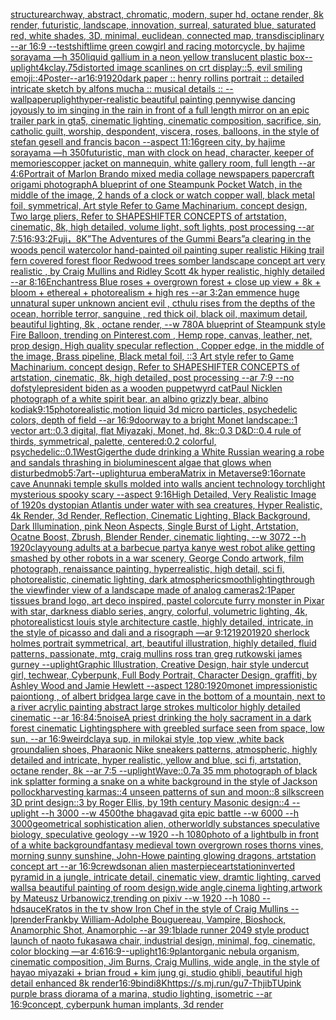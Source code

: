 [structure](https://www.ebank.nz/aiartgenerator?category=structure)[archway, abstract, chromatic, modern, super hd, octane render, 8k render, futuristic, landscape, innovation, surreal, saturated blue, saturated red, white shades, 3D, minimal, euclidean, connected map, transdisciplinary --ar 16:9 --test](https://www.ebank.nz/aiartgenerator?category=archway%2C%20abstract%2C%20chromatic%2C%20modern%2C%20super%20hd%2C%20octane%20render%2C%208k%20render%2C%20futuristic%2C%20landscape%2C%20innovation%2C%20surreal%2C%20saturated%20blue%2C%20saturated%20red%2C%20white%20shades%2C%203D%2C%20minimal%2C%20euclidean%2C%20connected%20map%2C%20transdisciplinary%20--ar%2016%3A9%20--test)[shift](https://www.ebank.nz/aiartgenerator?category=shift)[lime green cowgirl and racing motorcycle, by hajime sorayama —h 350](https://www.ebank.nz/aiartgenerator?category=lime%20green%20cowgirl%20and%20racing%20motorcycle%2C%20by%20hajime%20sorayama%20%E2%80%94h%20350)[liquid gallium in a neon yellow translucent plastic box](https://www.ebank.nz/aiartgenerator?category=liquid%20gallium%20in%20a%20neon%20yellow%20translucent%20plastic%20box)[--uplight](https://www.ebank.nz/aiartgenerator?category=--uplight)[4k](https://www.ebank.nz/aiartgenerator?category=4k)[clay](https://www.ebank.nz/aiartgenerator?category=clay)[.75](https://www.ebank.nz/aiartgenerator?category=.75)[distorted image scanlines on crt display::5, evil smiling emoji::4](https://www.ebank.nz/aiartgenerator?category=distorted%20image%20scanlines%20on%20crt%20display%3A%3A5%2C%20evil%20smiling%20emoji%3A%3A4)[Poster--ar16:9](https://www.ebank.nz/aiartgenerator?category=Poster--ar16%3A9)[1920](https://www.ebank.nz/aiartgenerator?category=1920)[dark paper :: henry rollins portrait :: detailed intricate sketch by alfons mucha :: musical details :: --wallpaper](https://www.ebank.nz/aiartgenerator?category=dark%20paper%20%3A%3A%20henry%20rollins%20portrait%20%3A%3A%20detailed%20intricate%20sketch%20by%20alfons%20mucha%20%3A%3A%20musical%20details%20%3A%3A%20--wallpaper)[uplight](https://www.ebank.nz/aiartgenerator?category=uplight)[hyper-realistic beautiful painting  pennywise dancing joyously to im singing in the rain in front of a full length mirror on an epic trailer park in gta5, cinematic lighting, cinematic composition, sacrifice, sin, catholic guilt, worship, despondent, viscera, roses, balloons, in the style of stefan gesell and francis bacon --aspect 11:16](https://www.ebank.nz/aiartgenerator?category=hyper-realistic%20beautiful%20painting%20%20pennywise%20dancing%20joyously%20to%20im%20singing%20in%20the%20rain%20in%20front%20of%20a%20full%20length%20mirror%20on%20an%20epic%20trailer%20park%20in%20gta5%2C%20cinematic%20lighting%2C%20cinematic%20composition%2C%20sacrifice%2C%20sin%2C%20catholic%20guilt%2C%20worship%2C%20despondent%2C%20viscera%2C%20roses%2C%20balloons%2C%20in%20the%20style%20of%20stefan%20gesell%20and%20francis%20bacon%20--aspect%2011%3A16)[green city, by hajime sorayama —h 350](https://www.ebank.nz/aiartgenerator?category=green%20city%2C%20by%20hajime%20sorayama%20%E2%80%94h%20350)[futuristic, man with clock on head, character, keeper of memories](https://www.ebank.nz/aiartgenerator?category=futuristic%2C%20man%20with%20clock%20on%20head%2C%20character%2C%20keeper%20of%20memories)[copper jacket on mannequin, white gallery room, full length --ar 4:6](https://www.ebank.nz/aiartgenerator?category=copper%20jacket%20on%20mannequin%2C%20white%20gallery%20room%2C%20full%20length%20--ar%204%3A6)[Portrait of Marlon Brando mixed media collage newspapers papercraft origami photograph](https://www.ebank.nz/aiartgenerator?category=Portrait%20of%20Marlon%20Brando%20mixed%20media%20collage%20newspapers%20papercraft%20origami%20photograph)[A blueprint of one Steampunk Pocket Watch,   in the middle of the image, 2 hands of a clock or watch copper wall, black metal foil, symmetrical,  Art style Refer to Game Machinarium.  concept design, Two large pliers, Refer to SHAPESHIFTER CONCEPTS  of artstation, cinematic,  8k, high detailed,  volume light,  soft lights,  post processing    --ar 7:5](https://www.ebank.nz/aiartgenerator?category=A%20blueprint%20of%20one%20Steampunk%20Pocket%20Watch%2C%20%20%20in%20the%20middle%20of%20the%20image%2C%202%20hands%20of%20a%20clock%20or%20watch%20copper%20wall%2C%20black%20metal%20foil%2C%20symmetrical%2C%20%20Art%20style%20Refer%20to%20Game%20Machinarium.%20%20concept%20design%2C%20Two%20large%20pliers%2C%20Refer%20to%20SHAPESHIFTER%20CONCEPTS%20%20of%20artstation%2C%20cinematic%2C%20%208k%2C%20high%20detailed%2C%20%20volume%20light%2C%20%20soft%20lights%2C%20%20post%20processing%20%20%20%20--ar%207%3A5)[16:9](https://www.ebank.nz/aiartgenerator?category=16%3A9)[3:2](https://www.ebank.nz/aiartgenerator?category=3%3A2)[Fuji，8K](https://www.ebank.nz/aiartgenerator?category=Fuji%EF%BC%8C8K)[”The Adventures of the Gummi Bears”](https://www.ebank.nz/aiartgenerator?category=%E2%80%9DThe%20Adventures%20of%20the%20Gummi%20Bears%E2%80%9D)[a clearing in the woods pencil watercolor hand-painted oil painting super realistic Hiking trail fern covered forest floor Redwood trees somber landscape concept art very realistic , by Craig Mullins and Ridley Scott 4k hyper realistic, highly detailed --ar 8:16](https://www.ebank.nz/aiartgenerator?category=a%20clearing%20in%20the%20woods%20pencil%20watercolor%20hand-painted%20oil%20painting%20super%20realistic%20Hiking%20trail%20fern%20covered%20forest%20floor%20Redwood%20trees%20somber%20landscape%20concept%20art%20very%20realistic%20%2C%20by%20Craig%20Mullins%20and%20Ridley%20Scott%204k%20hyper%20realistic%2C%20highly%20detailed%20--ar%208%3A16)[Enchantress Blue roses + overgrown forest + close up view + 8k + bloom + ethereal + photorealism + high res --ar 3:2](https://www.ebank.nz/aiartgenerator?category=Enchantress%20Blue%20roses%20%2B%20overgrown%20forest%20%2B%20close%20up%20view%20%2B%208k%20%2B%20bloom%20%2B%20ethereal%20%2B%20photorealism%20%2B%20high%20res%20--ar%203%3A2)[an emmence  huge unnatural super unknown ancient evil , cthulu  rises from the depths of the ocean, horrible terror,  sanguine , red thick oil, black oil,  maximum detail, beautiful lighting,  8k , octane render, --w 780](https://www.ebank.nz/aiartgenerator?category=an%20emmence%20%20huge%20unnatural%20super%20unknown%20ancient%20evil%20%2C%20cthulu%20%20rises%20from%20the%20depths%20of%20the%20ocean%2C%20horrible%20terror%2C%20%20sanguine%20%2C%20red%20thick%20oil%2C%20black%20oil%2C%20%20maximum%20detail%2C%20beautiful%20lighting%2C%20%208k%20%2C%20octane%20render%2C%20--w%20780)[A blueprint of Steampunk style Fire Balloon,  trending on Pinterest.com  , Hemp rope, canvas, leather, net, prop design, High quality specular reflection , Copper  edge, in the middle of the image, Brass pipeline,  Black metal foil,  ::3  Art style refer to Game Machinarium.  concept design, Refer to SHAPESHIFTER CONCEPTS  of artstation, cinematic,  8k, high detailed,  post processing    --ar 7:9   --no dof](https://www.ebank.nz/aiartgenerator?category=A%20blueprint%20of%20Steampunk%20style%20Fire%20Balloon%2C%20%20trending%20on%20Pinterest.com%20%20%2C%20Hemp%20rope%2C%20canvas%2C%20leather%2C%20net%2C%20prop%20design%2C%20High%20quality%20specular%20reflection%20%2C%20Copper%20%20edge%2C%20in%20the%20middle%20of%20the%20image%2C%20Brass%20pipeline%2C%20%20Black%20metal%20foil%2C%20%20%3A%3A3%20%20Art%20style%20refer%20to%20Game%20Machinarium.%20%20concept%20design%2C%20Refer%20to%20SHAPESHIFTER%20CONCEPTS%20%20of%20artstation%2C%20cinematic%2C%20%208k%2C%20high%20detailed%2C%20%20post%20processing%20%20%20%20--ar%207%3A9%20%20%20--no%20dof)[style](https://www.ebank.nz/aiartgenerator?category=style)[president biden as a wooden puppet](https://www.ebank.nz/aiartgenerator?category=president%20biden%20as%20a%20wooden%20puppet)[wyrd cat](https://www.ebank.nz/aiartgenerator?category=wyrd%20cat)[Paul Nicklen photograph of a white spirit bear, an albino grizzly bear, albino kodiak](https://www.ebank.nz/aiartgenerator?category=Paul%20Nicklen%20photograph%20of%20a%20white%20spirit%20bear%2C%20an%20albino%20grizzly%20bear%2C%20albino%20kodiak)[9:15](https://www.ebank.nz/aiartgenerator?category=9%3A15)[photorealistic,](https://www.ebank.nz/aiartgenerator?category=photorealistic%2C)[motion liquid 3d micro particles, psychedelic colors, depth of field --ar 16:9](https://www.ebank.nz/aiartgenerator?category=motion%20liquid%203d%20micro%20particles%2C%20psychedelic%20colors%2C%20depth%20of%20field%20--ar%2016%3A9)[doorway to a bright Monet landscape::1 vector art::0.3 digital, flat Miyazaki, Monet, hd, 8k::0.3 D&D::0.4 rule of thirds, symmetrical, palette, centered:0.2 colorful, psychedelic::0.1](https://www.ebank.nz/aiartgenerator?category=doorway%20to%20a%20bright%20Monet%20landscape%3A%3A1%20vector%20art%3A%3A0.3%20digital%2C%20flat%20Miyazaki%2C%20Monet%2C%20hd%2C%208k%3A%3A0.3%20D%26D%3A%3A0.4%20rule%20of%20thirds%2C%20symmetrical%2C%20palette%2C%20centered%3A0.2%20colorful%2C%20psychedelic%3A%3A0.1)[West](https://www.ebank.nz/aiartgenerator?category=West)[Giger](https://www.ebank.nz/aiartgenerator?category=Giger)[the dude drinking a White Russian wearing a robe and sandals thrashing in bioluminescent algae that glows when disturbed](https://www.ebank.nz/aiartgenerator?category=the%20dude%20drinking%20a%20White%20Russian%20wearing%20a%20robe%20and%20sandals%20thrashing%20in%20bioluminescent%20algae%20that%20glows%20when%20disturbed)[mob](https://www.ebank.nz/aiartgenerator?category=mob)[5:7](https://www.ebank.nz/aiartgenerator?category=5%3A7)[art](https://www.ebank.nz/aiartgenerator?category=art)[--uplight](https://www.ebank.nz/aiartgenerator?category=--uplight)[urua embera](https://www.ebank.nz/aiartgenerator?category=urua%20embera)[Matrix in Metaverse](https://www.ebank.nz/aiartgenerator?category=Matrix%20in%20Metaverse)[9:16](https://www.ebank.nz/aiartgenerator?category=9%3A16)[ornate cave Anunnaki temple skulls molded into walls ancient technology torchlight mysterious spooky scary --aspect 9:16](https://www.ebank.nz/aiartgenerator?category=ornate%20cave%20Anunnaki%20temple%20skulls%20molded%20into%20walls%20ancient%20technology%20torchlight%20mysterious%20spooky%20scary%20--aspect%209%3A16)[High Detailed, Very Realistic Image of 1920s dystopian Atlantis under water with sea creatures, Hyper Realistic, 4k Render, 3d Render, Reflection, Cinematic Lighting, Black Background, Dark Illumination, pink Neon Aspects, Single Burst of Light, Artstation, Ocatne Boost, Zbrush, Blender Render, cinematic lighting. --w 3072 --h 1920](https://www.ebank.nz/aiartgenerator?category=High%20Detailed%2C%20Very%20Realistic%20Image%20of%201920s%20dystopian%20Atlantis%20under%20water%20with%20sea%20creatures%2C%20Hyper%20Realistic%2C%204k%20Render%2C%203d%20Render%2C%20Reflection%2C%20Cinematic%20Lighting%2C%20Black%20Background%2C%20Dark%20Illumination%2C%20pink%20Neon%20Aspects%2C%20Single%20Burst%20of%20Light%2C%20Artstation%2C%20Ocatne%20Boost%2C%20Zbrush%2C%20Blender%20Render%2C%20cinematic%20lighting.%20--w%203072%20--h%201920)[clay](https://www.ebank.nz/aiartgenerator?category=clay)[young adults at a barbecue party](https://www.ebank.nz/aiartgenerator?category=young%20adults%20at%20a%20barbecue%20party)[a kanye west robot alike getting smashed by other robots in a war scenery, George Condo artwork, film photograph, renaissance painting, hyperrealistic, high detail, sci fi, photorealistic, cinematic lighting, dark atmospheric](https://www.ebank.nz/aiartgenerator?category=a%20kanye%20west%20robot%20alike%20getting%20smashed%20by%20other%20robots%20in%20a%20war%20scenery%2C%20George%20Condo%20artwork%2C%20film%20photograph%2C%20renaissance%20painting%2C%20hyperrealistic%2C%20high%20detail%2C%20sci%20fi%2C%20photorealistic%2C%20cinematic%20lighting%2C%20dark%20atmospheric)[smooth](https://www.ebank.nz/aiartgenerator?category=smooth)[lighting](https://www.ebank.nz/aiartgenerator?category=lighting)[through the viewfinder view of a landscape made of analog cameras](https://www.ebank.nz/aiartgenerator?category=through%20the%20viewfinder%20view%20of%20a%20landscape%20made%20of%20analog%20cameras)[2:1](https://www.ebank.nz/aiartgenerator?category=2%3A1)[Paper tissues brand logo, art deco inspired, pastel color](https://www.ebank.nz/aiartgenerator?category=Paper%20tissues%20brand%20logo%2C%20art%20deco%20inspired%2C%20pastel%20color)[cute furry monster in Pixar with star, darkness diablo series, angry, colorful, volumetric lighting, 4k, photorealistic](https://www.ebank.nz/aiartgenerator?category=cute%20furry%20monster%20in%20Pixar%20with%20star%2C%20darkness%20diablo%20series%2C%20angry%2C%20colorful%2C%20volumetric%20lighting%2C%204k%2C%20photorealistic)[st louis style architecture castle, highly detailed, intricate, in the style of picasso and dali and a risograph —ar 9:12](https://www.ebank.nz/aiartgenerator?category=st%20louis%20style%20architecture%20castle%2C%20highly%20detailed%2C%20intricate%2C%20in%20the%20style%20of%20picasso%20and%20dali%20and%20a%20risograph%20%E2%80%94ar%209%3A12)[1920](https://www.ebank.nz/aiartgenerator?category=1920)[1920 sherlock holmes portrait symmetrical, art, beautiful illustration, highly detailed, fluid patterns, passionate, mtg, craig mullins ross tran greg rutkowski james gurney --uplight](https://www.ebank.nz/aiartgenerator?category=1920%20sherlock%20holmes%20portrait%20symmetrical%2C%20art%2C%20beautiful%20illustration%2C%20highly%20detailed%2C%20fluid%20patterns%2C%20passionate%2C%20mtg%2C%20craig%20mullins%20ross%20tran%20greg%20rutkowski%20james%20gurney%20--uplight)[Graphic Illustration, Creative Design, hair style undercut girl, techwear, Cyberpunk, Full Body Portrait, Character Design, graffiti, by Ashley Wood and Jamie Hewlett --aspect 1280:1920](https://www.ebank.nz/aiartgenerator?category=Graphic%20Illustration%2C%20Creative%20Design%2C%20hair%20style%20undercut%20girl%2C%20techwear%2C%20Cyberpunk%2C%20Full%20Body%20Portrait%2C%20Character%20Design%2C%20graffiti%2C%20by%20Ashley%20Wood%20and%20Jamie%20Hewlett%20--aspect%201280%3A1920)[monet impressionistic paiontiong , of albert bridge](https://www.ebank.nz/aiartgenerator?category=monet%20impressionistic%20paiontiong%20%2C%20of%20albert%20bridge)[a large cave in the bottom of a mountain, next to a river acrylic painting abstract large strokes multicolor highly detailed cinematic --ar 16:8](https://www.ebank.nz/aiartgenerator?category=a%20large%20cave%20in%20the%20bottom%20of%20a%20mountain%2C%20next%20to%20a%20river%20acrylic%20painting%20abstract%20large%20strokes%20multicolor%20highly%20detailed%20cinematic%20--ar%2016%3A8)[4:5](https://www.ebank.nz/aiartgenerator?category=4%3A5)[noise](https://www.ebank.nz/aiartgenerator?category=noise)[A priest drinking the holy sacrament in a dark forest cinematic Lighting](https://www.ebank.nz/aiartgenerator?category=A%20priest%20drinking%20the%20holy%20sacrament%20in%20a%20dark%20forest%20cinematic%20Lighting)[sphere with greebled surface seen from space, low sun, --ar 16:9](https://www.ebank.nz/aiartgenerator?category=sphere%20with%20greebled%20surface%20seen%20from%20space%2C%20low%20sun%2C%20--ar%2016%3A9)[weird](https://www.ebank.nz/aiartgenerator?category=weird)[clay](https://www.ebank.nz/aiartgenerator?category=clay)[a sup, in milokai style ,top view ,white back ground](https://www.ebank.nz/aiartgenerator?category=a%20sup%2C%20in%20milokai%20style%20%2Ctop%20view%20%2Cwhite%20back%20ground)[alien shoes, Pharaonic Nike sneakers patterns, atmospheric, highly detailed and intricate, hyper realistic, yellow and blue, sci fi, artstation, octane render, 8k --ar 7:5 --uplight](https://www.ebank.nz/aiartgenerator?category=alien%20shoes%2C%20Pharaonic%20Nike%20sneakers%20patterns%2C%20atmospheric%2C%20highly%20detailed%20and%20intricate%2C%20hyper%20realistic%2C%20yellow%20and%20blue%2C%20sci%20fi%2C%20artstation%2C%20octane%20render%2C%208k%20--ar%207%3A5%20--uplight)[Wave::0.7](https://www.ebank.nz/aiartgenerator?category=Wave%3A%3A0.7)[a 35 mm photograph of black ink splatter forming a snake on a white background in the style of Jackson pollock](https://www.ebank.nz/aiartgenerator?category=a%2035%20mm%20photograph%20of%20black%20ink%20splatter%20forming%20a%20snake%20on%20a%20white%20background%20in%20the%20style%20of%20Jackson%20pollock)[harvesting karmas::4 unseen patterns of sun and moon::8 silkscreen 3D print design::3 by Roger Ellis, by 19th century Masonic design::4 --uplight --h 3000 --w 4500](https://www.ebank.nz/aiartgenerator?category=harvesting%20karmas%3A%3A4%20unseen%20patterns%20of%20sun%20and%20moon%3A%3A8%20silkscreen%203D%20print%20design%3A%3A3%20by%20Roger%20Ellis%2C%20by%2019th%20century%20Masonic%20design%3A%3A4%20--uplight%20--h%203000%20--w%204500)[the bhagavad gita epic battle --w 6000 --h 3000](https://www.ebank.nz/aiartgenerator?category=the%20bhagavad%20gita%20epic%20battle%20--w%206000%20--h%203000)[geometrical sophistication alien, otherworldly substances speculative biology, speculative geology --w 1920 --h 1080](https://www.ebank.nz/aiartgenerator?category=geometrical%20sophistication%20alien%2C%20otherworldly%20substances%20speculative%20biology%2C%20speculative%20geology%20--w%201920%20--h%201080)[photo of a lightbulb in front of a white background](https://www.ebank.nz/aiartgenerator?category=photo%20of%20a%20lightbulb%20in%20front%20of%20a%20white%20background)[fantasy medieval town overgrown roses thorns vines, morning sunny sunshine, John-Howe painting glowing dragons, artstation concept art --ar 16:9](https://www.ebank.nz/aiartgenerator?category=fantasy%20medieval%20town%20overgrown%20roses%20thorns%20vines%2C%20morning%20sunny%20sunshine%2C%20John-Howe%20painting%20glowing%20dragons%2C%20artstation%20concept%20art%20--ar%2016%3A9)[crewdson](https://www.ebank.nz/aiartgenerator?category=crewdson)[an alien masterpiece](https://www.ebank.nz/aiartgenerator?category=an%20alien%20masterpiece)[artstation](https://www.ebank.nz/aiartgenerator?category=artstation)[inverted pyramid in a jungle, intricate detail, cinematic view, dramtic lighting, carved walls](https://www.ebank.nz/aiartgenerator?category=inverted%20pyramid%20in%20a%20jungle%2C%20intricate%20detail%2C%20cinematic%20view%2C%20dramtic%20lighting%2C%20carved%20walls)[a beautiful painting of room design,wide angle,cinema lighting,artwork by Mateusz Urbanowicz,trending on pixiv --w 1920 --h 1080 --hd](https://www.ebank.nz/aiartgenerator?category=a%20beautiful%20painting%20of%20room%20design%2Cwide%20angle%2Ccinema%20lighting%2Cartwork%20by%20Mateusz%20Urbanowicz%2Ctrending%20on%20pixiv%20--w%201920%20--h%201080%20--hd)[sauce](https://www.ebank.nz/aiartgenerator?category=sauce)[Kratos in the tv show Iron Chef in the style of Craig Mullins --lp](https://www.ebank.nz/aiartgenerator?category=Kratos%20in%20the%20tv%20show%20Iron%20Chef%20in%20the%20style%20of%20Craig%20Mullins%20--lp)[render](https://www.ebank.nz/aiartgenerator?category=render)[Frank](https://www.ebank.nz/aiartgenerator?category=Frank)[by William-Adolphe Bouguereau, Vampire, Bioshock, Anamorphic Shot, Anamorphic --ar 39:1](https://www.ebank.nz/aiartgenerator?category=by%20William-Adolphe%20Bouguereau%2C%20Vampire%2C%20Bioshock%2C%20Anamorphic%20Shot%2C%20Anamorphic%20--ar%2039%3A1)[blade runner 2049 style product launch of naoto fukasawa chair, industrial design, minimal, fog, cinematic, color blocking —ar 4:6](https://www.ebank.nz/aiartgenerator?category=blade%20runner%202049%20style%20product%20launch%20of%20naoto%20fukasawa%20chair%2C%20industrial%20design%2C%20minimal%2C%20fog%2C%20cinematic%2C%20color%20blocking%20%E2%80%94ar%204%3A6)[16:9](https://www.ebank.nz/aiartgenerator?category=16%3A9)[--uplight](https://www.ebank.nz/aiartgenerator?category=--uplight)[16:9](https://www.ebank.nz/aiartgenerator?category=16%3A9)[plant](https://www.ebank.nz/aiartgenerator?category=plant)[organic nebula organism, cinematic composition, Jim Burns, Craig Mullins, wide angle, in the style of hayao miyazaki + brian froud + kim jung gi, studio ghibli, beautiful high detail enhanced 8k render](https://www.ebank.nz/aiartgenerator?category=organic%20nebula%20organism%2C%20cinematic%20composition%2C%20Jim%20Burns%2C%20Craig%20Mullins%2C%20wide%20angle%2C%20in%20the%20style%20of%20hayao%20miyazaki%20%2B%20brian%20froud%20%2B%20kim%20jung%20gi%2C%20studio%20ghibli%2C%20beautiful%20high%20detail%20enhanced%208k%20render)[16:9](https://www.ebank.nz/aiartgenerator?category=16%3A9)[bindi](https://www.ebank.nz/aiartgenerator?category=bindi)[8K](https://www.ebank.nz/aiartgenerator?category=8K)[<https://s.mj.run/gu7-ThjibTU>](https://www.ebank.nz/aiartgenerator?category=%3Chttps%3A//s.mj.run/gu7-ThjibTU%3E)[pink purple brass diorama of a marina, studio lighting, isometric --ar 16:9](https://www.ebank.nz/aiartgenerator?category=pink%20purple%20brass%20diorama%20of%20a%20marina%2C%20studio%20lighting%2C%20isometric%20--ar%2016%3A9)[concept, cyberpunk human implants, 3d render](https://www.ebank.nz/aiartgenerator?category=concept%2C%20cyberpunk%20human%20implants%2C%203d%20render)